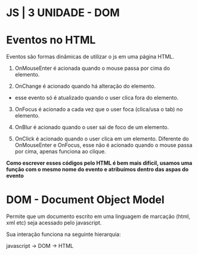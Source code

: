 # JS | 3 UNIDADE - DOM

# Eventos no HTML
Eventos são formas dinâmicas de utilizar o js em uma página HTML.

1. OnMouseEnter
é acionada quando o mouse passa por cima do elemento.

2. OnChange
é acionado quando há alteração do elemento. 
* esse evento só é atualizado quando o user clica fora do elemento.

3. OnFocus
é acionado a cada vez que o user foca (clica/usa o tab) no elemento.

4. OnBlur
é acionado quando o user sai de foco de um elemento.

5. OnClick
é acionado quando o user clica em um elemento. Diferente do OnMouseEnter e OnFocus, esse não é acionado quando o mouse passa por cima, apenas funciona ao clique.

**Como escrever esses códigos pelo HTML é bem mais difícil, usamos uma função com o mesmo nome do evento e atribuímos dentro das aspas do evento**

# DOM - Document Object Model
Permite que um documento escrito em uma linguagem de marcação (html, xml etc) seja acessado pelo javascript.

Sua interação funciona na seguinte hierarquia:

javascript -> DOM -> HTML
